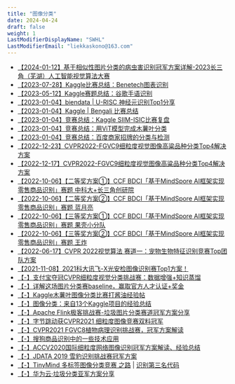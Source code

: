 ```yaml
---
title: "图像分类"
date: 2024-04-24
draft: false
weight: 1
LastModifierDisplayName: "SWHL"
LastModifierEmail: "liekkaskono@163.com"
---
```

 
- [【2024-01-12】基于相似性图片分类的病虫害识别冠军方案详解-2023长三角（芜湖）人工智能视觉算法大赛](https://mp.weixin.qq.com/s/9iHtATVoYP6kumYxQnwZ3g)
- [【2023-07-28】Kaggle比赛总结：Benetech图表识别](http://mp.weixin.qq.com/s?__biz=MzIwNDA5NDYzNA==&mid=2247502167&idx=1&sn=8e2e5565945deca85f1ce4b9de0c6f8a&chksm=96c7e492a1b06d84d703e0d80611c98646ab023b1fdfadc752c12619feff10fea984d386ebdb#rd)
- [【2023-05-12】Kaggle赛题总结：谷歌手语识别](http://mp.weixin.qq.com/s?__biz=MzIwNDA5NDYzNA==&mid=2247501591&idx=1&sn=b03f7c2095f3f3ea3f5e96041c47333d&chksm=96c7ead2a1b063c4617ee07d9bd449b2532cb5047e37aaae038aa6289e16c20f2206637b6913#rd)
- [【2023-01-04】biendata | U-RISC 神经元识别Top1分享](http://mp.weixin.qq.com/s?__biz=MzIwNDA5NDYzNA==&amp;mid=2247484203&amp;idx=1&amp;sn=76136656e7ebee49d87426c5d728a989&amp;chksm=96c42eeea1b3a7f8e5743b2e8c25a1caddef78a30c65c9787d13ff65dae268ef3c77d82d7a9d&amp;scene=21#wechat_redirect)
- [【2023-01-04】Kaggle | Bengali 比赛总结](http://mp.weixin.qq.com/s?__biz=MzIwNDA5NDYzNA==&amp;mid=2247484233&amp;idx=1&amp;sn=3d32009dead549997bdc6c6ad911b41d&amp;chksm=96c42e8ca1b3a79a1f27eee94b15dc75ae4349af230f8e4cf6cf5304bc9421e77feeca2c7493&amp;scene=21#wechat_redirect)
- [【2023-01-04】竞赛总结：Kaggle SIIM-ISIC比赛复盘](http://mp.weixin.qq.com/s?__biz=MzIwNDA5NDYzNA==&amp;mid=2247486372&amp;idx=1&amp;sn=a26ce218c0fcea45342b8510f539a363&amp;chksm=96c42661a1b3af77115d52ee4287cc80b8108d852eaee2115d5b248822b7aa5bed7e0fc3eb08&amp;scene=21#wechat_redirect)
- [【2023-01-04】竞赛总结：用ViT模型完成木薯叶分类](http://mp.weixin.qq.com/s?__biz=MzIwNDA5NDYzNA==&amp;mid=2247492582&amp;idx=1&amp;sn=793aba377898e6fa92c041f2e5e5c7c4&amp;chksm=96c7ce23a1b0473504cd13af5ac13101973ec3bac237a01f680e2fd1aa9a7571ab5ce3d32361&amp;scene=21#wechat_redirect)
- [【2023-01-04】竞赛总结：百度商家招牌的分类与检测](http://mp.weixin.qq.com/s?__biz=MzIwNDA5NDYzNA==&amp;mid=2247492733&amp;idx=1&amp;sn=0e728c45ad2fe97f0c5daf8056d90201&amp;chksm=96c7c9b8a1b040ae84def1217d5e728a610e6bcf56a76eb344d118cdca6ade832257c8e6457a&amp;scene=21#wechat_redirect)
- [【2022-12-23】CVPR2022-FGVC9细粒度视觉图像高粱品种分类Top4解决方案](http://mp.weixin.qq.com/s?__biz=Mzk0NDE5Nzg1Ng==&mid=2247505907&idx=2&sn=0ba2bbd71c367ace67d8daf37a924dd8&chksm=c32ace7cf45d476a19c24d7cf5bc57122c39c2d76e735db83a9781a5932952a31caccf7c1447#rd)
- [【2022-12-17】CVPR2022-FGVC9细粒度视觉图像高粱品种分类Top4解决方案](https://mp.weixin.qq.com/s/TsyLh17ed0u-ci1ctrbPCA)
- [【2022-10-06】【二等奖方案①】CCF BDCI「基于MindSpore AI框架实现零售商品识别」赛题 中科大+长三角创研院](https://mp.weixin.qq.com/s/yqGsKfI5UFmieoY-sII3RA)
- [【2022-10-06】【二等奖方案②】CCF BDCI「基于MindSpore AI框架实现零售商品识别」赛题 蓝月亮](https://mp.weixin.qq.com/s/TSO7YlXYcCi6PsJhEAQufQ)
- [【2022-10-06】【三等奖方案①】CCF BDCI「基于MindSpore AI框架实现零售商品识别」赛题 果壳小分队](https://mp.weixin.qq.com/s/ZY8-9A6IH53O_Kpve7UggQ)
- [【2022-10-06】【三等奖方案②】CCF BDCI「基于MindSpore AI框架实现零售商品识别」赛题 王炸](https://mp.weixin.qq.com/s/SBxSdqDMBLaqBj5IOJuMIw)
- [【2022-06-17】CVPR 2022视觉算法 赛道一：宠物生物特征识别竞赛Top团队方案](https://mp.weixin.qq.com/s/3Sow9bng3krLPcW7x8ebzA)
- [【2021-11-08】2021科大讯飞-X光安检图像识别赛Top1方案！](https://mp.weixin.qq.com/s/pIrqtxseLpUj1TZV4VohNw)
- [【-】支付宝夺冠CVPR细粒度视觉分类挑战赛：数据增强+知识蒸馏](https://baijiahao.baidu.com/s?id=1669179024802175438&wfr=spider&for=pc)
- [【-】详解这场图片分类赛baseline，赢取官方人才认证+奖金](https://mp.weixin.qq.com/s/mRyFVNN4gFVq_6lUJoDQEg)
- [【-】Kaggle木薯叶图像分类比赛打酱油经验帖](https://mp.weixin.qq.com/s/TGE9km9hyq1ty5IvzkKsQg)
- [【-】图像分类：来自13个Kaggle项目的经验总结](https://mp.weixin.qq.com/s/Q9Uai1LjNFsMPt16usWMvA)
- [【-】Apache Flink极客挑战赛-垃圾图片分类赛道冠军方案分享](https://mp.weixin.qq.com/s/7pcYnmJECpEM5M7TehEZFQ)
- [【-】字节跳动获CVPR2021 细粒度图像竞赛双料冠军](https://mp.weixin.qq.com/s/-9bp90AN3Q0T-MW5isB7Og)
- [【-】CVPR2021 FGVC8植物病理识别挑战赛，冠军方案解读](https://mp.weixin.qq.com/s/Vgg2kpAmXInAFbHYFedUKg)
- [【-】搜狗商品识别中的一些技术应用](https://zhuanlan.zhihu.com/p/84786889)
- [【-】ACCV2020国际细粒度网络图像识别冠军方案解读、经验总结](https://mp.weixin.qq.com/s/lPWd7Zvcmm5Sjqp17_dRTA)
- [【-】JDATA 2019 雪豹识别挑战赛冠军方案](https://mp.weixin.qq.com/s?__biz=MzI5MDUyMDIxNA==&mid=2247493670&idx=2&sn=5d3309c7e5f16f0e056f95e119c9fa88&chksm=ec1c05dfdb6b8cc963b19bf8bd3a76858a38f6682cd7cfd439d7ade800b73817970e0add8cd3&scene=0&xtrack=1&ascene=14&devicetype=android-27&version=2700133f&nettype=WIFI&abtest_cookie=AAACAA%3D%3D&lang=zh_CN&exportkey=AbWnVwEnJPccPV4tIFAMTY8%3D&pass_ticket=5mzTrHSDGRPTpcEMRlgjZ5bAfPxXS9UjyxzUQdbrwodKwnTYB%2BhMmGpFGnY1sCpG&wx_header=1)
- [【-】TinyMind 多标签图像分类竞赛 之路](http://www.mamicode.com/info-detail-2466907.html) | [识别第三名代码](https://github.com/RayDean/RMB_TechDing)
- [【-】华为云·垃圾分类亚军方案分享](http://t.csdn.cn/hT3hQ)



<script src="https://giscus.app/client.js"
        data-repo="SWHL/AI-Competition-Collections"
        data-repo-id="MDEwOlJlcG9zaXRvcnkzNjI2NTQ0NDA="
        data-category="Ideas"
        data-category-id="DIC_kwDOFZ2q6M4Ce5Hv"
        data-mapping="title"
        data-strict="0"
        data-reactions-enabled="1"
        data-emit-metadata="0"
        data-input-position="top"
        data-theme="preferred_color_scheme"
        data-lang="zh-CN"
        data-loading="lazy"
        crossorigin="anonymous"
        async>
</script>

